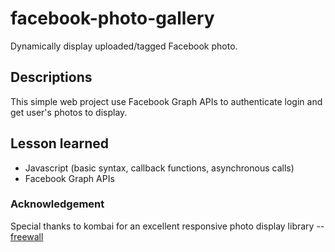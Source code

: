 # facebook-photo-gallery
Dynamically display uploaded/tagged Facebook photo.

## Descriptions
This simple web project use Facebook Graph APIs to authenticate login and get user's photos to display.

## Lesson learned
* Javascript (basic syntax, callback functions, asynchronous calls)
* Facebook Graph APIs

### Acknowledgement
Special thanks to kombai for an excellent responsive photo display library -- [freewall](https://github.com/kombai/freewall)
